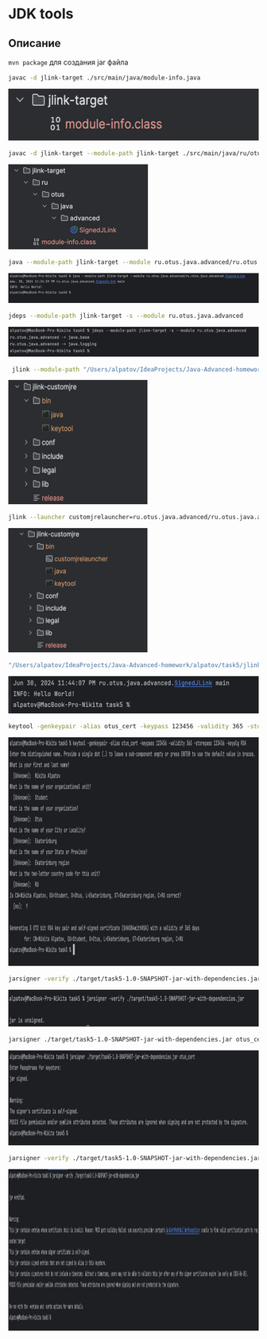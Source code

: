 # JDK tools


## Описание
```mvn package```
для создания jar файла

```bash
javac -d jlink-target ./src/main/java/module-info.java
```
<img alt="1.png" height="104" src="1.png" width="564"/>

```bash
javac -d jlink-target --module-path jlink-target ./src/main/java/ru/otus/java/advanced/SignedJLink.java
```

<img alt="2.png" height="171" src="2.png" width="281"/>

```bash
java --module-path jlink-target --module ru.otus.java.advanced/ru.otus.java.advanced.SignedJLink
```
<img alt="3.png" height="60" src="3.png" width="514"/>


```bash
jdeps --module-path jlink-target -s --module ru.otus.java.advanced
```
<img alt="4.png" height="60" src="4.png" width="514"/>

```bash
 jlink --module-path "/Users/alpatov/IdeaProjects/Java-Advanced-homework/alpatov/task5/jlink-target" --add-modules ru.otus.java.advanced  --output jlink-customjre
 ```
<img alt="5.png" height="250" src="5.png" width="280"/>


```bash
jlink --launcher customjrelauncher=ru.otus.java.advanced/ru.otus.java.advanced.SignedJLink --module-path "/Users/alpatov/IdeaProjects/Java-Advanced-homework/alpatov/task5/jlink-target" --add-modules ru.otus.java.advanced --output jlink-customjre
 ```
<img alt="6.png" height="250" src="6.png" width="280"/>

```bash
"/Users/alpatov/IdeaProjects/Java-Advanced-homework/alpatov/task5/jlink-customjre/bin/java" -classpath "/Users/alpatov/IdeaProjects/Java-Advanced-homework/alpatov/task5/jlink-customjre" --module ru.otus.java.advanced/ru.otus.java.advanced.SignedJLink
 ```
<img alt="7.png" height="75" src="7.png" width="580"/>

```bash
keytool -genkeypair -alias otus_cert -keypass 123456 -validity 365 -storepass 123456 -keyalg RSA
 ```
<img alt="8.png" height="460" src="8.png" width="1100"/>

```bash
jarsigner -verify ./target/task5-1.0-SNAPSHOT-jar-with-dependencies.jar
 ```
<img alt="9.png" height="74" src="9.png" width="903"/>


```bash
jarsigner ./target/task5-1.0-SNAPSHOT-jar-with-dependencies.jar otus_cert
 ```
<img alt="10.png" height="191" src="10.png" width="1167"/>

```bash
jarsigner -verify ./target/task5-1.0-SNAPSHOT-jar-with-dependencies.jar
 ```
<img alt="11.png" height="325" src="11.png" width="1635"/>
